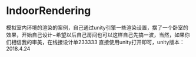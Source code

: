 # IndoorRendering
模拟室内环境的渲染的案例，自己通过unity引擎一些渲染设置，摆了一个卧室的效果，开始自己设计~希望以后自己房间也可以这样自己先搞一波，当然，如果你们相信我的审美，在线接设计单233333
直接使用unity打开即可，unity版本：2018.4.24
